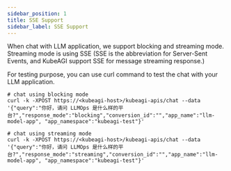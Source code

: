 ```yaml
---
sidebar_position: 1
title: SSE Support
sidebar_label: SSE Support
---
```


When chat with LLM application, we support blocking and streaming mode. Streaming mode is using SSE (SSE is the abbreviation for Server-Sent Events, and KubeAGI support SSE for message streaming response.)

For testing purpose, you can use curl command to test the chat with your LLM application.

```shell
# chat using blocking mode
curl -k -XPOST https://<kubeagi-host>/kubeagi-apis/chat --data '{"query":"你好，请问 LLMOps 是什么样的平台?","response_mode":"blocking","conversion_id":"","app_name":"llm-model-app", "app_namespace":"kubeagi-test"}'

# chat using streaming mode
curl -k -XPOST https://<kubeagi-host>/kubeagi-apis/chat --data '{"query":"你好，请问 LLMOps 是什么样的平台?","response_mode":"streaming","conversion_id":"","app_name":"llm-model-app", "app_namespace":"kubeagi-test"}'
```
